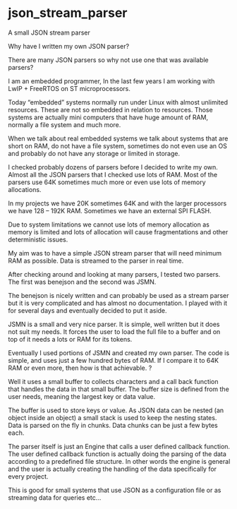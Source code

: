 # json_stream_parser
A small JSON stream parser

Why have I written my own JSON parser?

There are many JSON parsers so why not use one that was available parsers?

I am an embedded programmer, In the last few years I am working with LwIP + FreeRTOS on ST microprocessors. 

Today “embedded” systems normally run under Linux with almost unlimited resources. These are not so embedded in relation to resources. Those systems are actually mini computers that have huge amount of RAM, normally a file system and much more.

When we talk about real embedded systems we talk about systems that are short on RAM, do not have a file system, sometimes do not even use an OS and probably do not have any storage or limited in storage.

I checked probably dozens of parsers before I decided to write my own. Almost all the JSON parsers that I checked use lots of RAM. Most of the parsers use 64K sometimes much more or even use lots of memory allocations.

In my projects we have 20K sometimes 64K and with the larger processors we have 128 – 192K RAM. Sometimes we have an external SPI FLASH. 

Due to system limitations we cannot use lots of memory allocation as memory is limited and lots of allocation will cause fragmentations and other deterministic issues. 

My aim was to have a simple JSON stream parser that will need minimum RAM as possible. Data is streamed to the parser in real time.

After checking around and looking at many parsers, I tested two parsers. The first was benejson and the second was JSMN. 

The benejson is nicely written and can probably be used as a stream parser but it is very complicated and has almost no documentation. I played with it for several days and eventually decided to put it aside.

JSMN is a small and very nice parser. It is simple, well written but it does not suit my needs. It forces the user to load the full file to a buffer and on top of it needs a lots or RAM for its tokens. 

Eventually I used portions of JSMN and created my own parser. The code is simple, and uses just a few hundred bytes of RAM. If I compare it to 64K RAM or even more, then how is that achievable. ?

Well it uses a small buffer to collects characters and a call back function that handles the data in that small buffer. The buffer size is defined from the user needs, meaning the largest key or data value.

The buffer is used to store keys or value. As JSON data can be nested (an object inside an object) a small stack is used to keep the nesting states. Data is parsed on the fly in chunks. Data chunks can be just a few bytes each.

The parser itself is just an Engine that calls a user defined callback function. The user defined callback function is actually doing the parsing of the data according to a predefined file structure. In other words the engine is general and the user is actually creating the handling of the data specifically for every project.

This is good for small systems that use JSON as a configuration file or as streaming data for queries etc…
